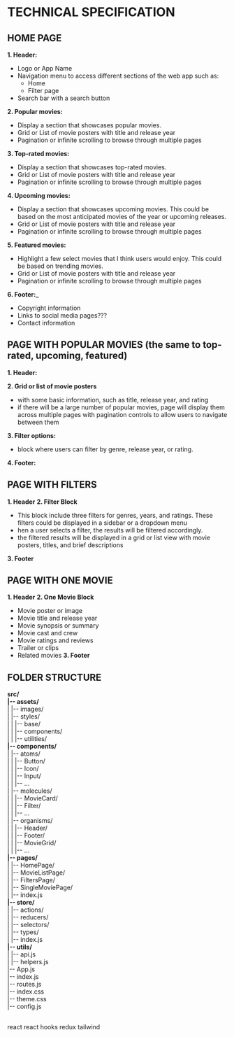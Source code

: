 # TECHNICAL SPECIFICATION

## HOME PAGE

**1. Header:**

-   Logo or App Name
-   Navigation menu to access different sections of the web app such as:
    -   Home
    -   Filter page
-   Search bar with a search button

**2. Popular movies:**

-   Display a section that showcases popular movies.
-   Grid or List of movie posters with title and release year
-   Pagination or infinite scrolling to browse through multiple pages

**3. Top-rated movies:**

-   Display a section that showcases top-rated movies.
-   Grid or List of movie posters with title and release year
-   Pagination or infinite scrolling to browse through multiple pages

**4. Upcoming movies:**

-   Display a section that showcases upcoming movies. This could be based on the most anticipated movies of the year or upcoming releases.
-   Grid or List of movie posters with title and release year
-   Pagination or infinite scrolling to browse through multiple pages

**5. Featured movies:**

-   Highlight a few select movies that I think users would enjoy. This could be based on trending movies.
-   Grid or List of movie posters with title and release year
-   Pagination or infinite scrolling to browse through multiple pages

**6. Footer:\_**

-   Copyright information
-   Links to social media pages???
-   Contact information

## PAGE WITH POPULAR MOVIES (the same to top-rated, upcoming, featured)

**1. Header:**

**2. Grid or list of movie posters**

-   with some basic information, such as title, release year, and rating
-   if there will be a large number of popular movies, page will display them across multiple pages with pagination controls to allow users to navigate between them

**3. Filter options:**

-   block where users can filter by genre, release year, or rating.

**4. Footer:**

## PAGE WITH FILTERS

**1. Header**
**2. Filter Block**

-   This block include three filters for genres, years, and ratings. These filters could be displayed in a sidebar or a dropdown menu
-   hen a user selects a filter, the results will be filtered accordingly.
-   the filtered results will be displayed in a grid or list view with movie posters, titles, and brief descriptions

**3. Footer**

## PAGE WITH ONE MOVIE

**1. Header**
**2. One Movie Block**

-   Movie poster or image
-   Movie title and release year
-   Movie synopsis or summary
-   Movie cast and crew
-   Movie ratings and reviews
-   Trailer or clips
-   Related movies
    **3. Footer**

## FOLDER STRUCTURE

**src/**  
**|-- assets/**  
|  |-- images/  
|  |-- styles/  
|  |  |-- base/  
|  |  |-- components/  
|  |  |-- utilities/  
 **|-- components/**  
|  |-- atoms/  
|  |  |-- Button/  
|  |  |-- Icon/  
|  |  |-- Input/  
|  |  |-- ...  
|  |-- molecules/  
|  |  |-- MovieCard/  
|  |  |-- Filter/  
|  |  |-- ...  
|  |-- organisms/  
|  |  |-- Header/  
|  |  |-- Footer/  
|  |  |-- MovieGrid/  
|  |  |-- ...  
 **|-- pages/**  
|  |-- HomePage/  
|  |-- MovieListPage/  
|  |-- FiltersPage/  
|  |-- SingleMoviePage/  
|  |-- index.js  
 **|-- store/**  
|  |-- actions/  
|  |-- reducers/  
|  |-- selectors/  
|  |-- types/  
|  |-- index.js  
 **|-- utils/**  
|  |-- api.js  
|  |-- helpers.js  
|-- App.js  
|-- index.js  
|-- routes.js  
|-- index.css  
|-- theme.css  
|-- config.js

##

react
react hooks
redux
tailwind
